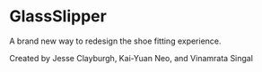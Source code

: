 GlassSlipper
====

A brand new way to redesign the shoe fitting experience. 

Created by Jesse Clayburgh, Kai-Yuan Neo, and Vinamrata Singal 
